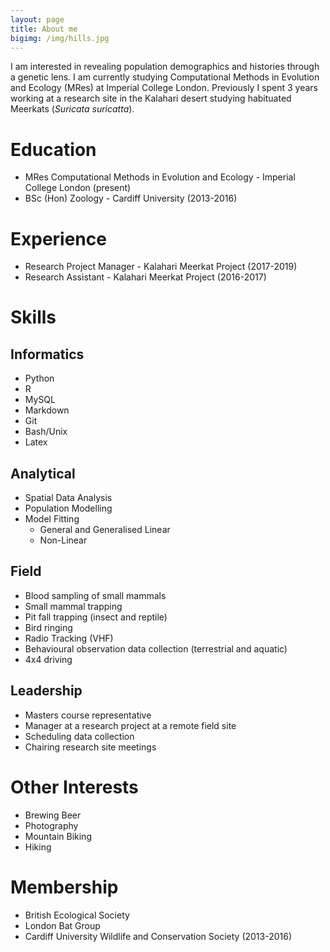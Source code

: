 ```yaml
---
layout: page
title: About me
bigimg: /img/hills.jpg
---
```


I am interested in revealing population demographics and histories through a genetic lens. I am currently studying Computational Methods in Evolution and Ecology (MRes) at Imperial College London. Previously I spent 3 years working at a research site in the Kalahari desert studying habituated Meerkats (*Suricata suricatta*).


# Education
* MRes Computational Methods in Evolution and Ecology - Imperial College London (present)
* BSc (Hon) Zoology - Cardiff University (2013-2016)

# Experience
* Research Project Manager - Kalahari Meerkat Project (2017-2019)
* Research Assistant - Kalahari Meerkat Project (2016-2017)

# Skills

## Informatics
* Python
* R
* MySQL
* Markdown
* Git
* Bash/Unix
* Latex

## Analytical 
* Spatial Data Analysis
* Population Modelling
* Model Fitting   
	* General and Generalised Linear
	* Non-Linear

## Field
* Blood sampling of small mammals 
* Small mammal trapping
* Pit fall trapping (insect and reptile)
* Bird ringing
* Radio Tracking (VHF)
* Behavioural observation data collection (terrestrial and aquatic)
* 4x4 driving

## Leadership
* Masters course representative
* Manager at a research project at a remote field site
* Scheduling data collection
* Chairing research site meetings

# Other Interests
* Brewing Beer
* Photography
* Mountain Biking
* Hiking
  
# Membership
* British Ecological Society
* London Bat Group
* Cardiff University Wildlife and Conservation Society (2013-2016)